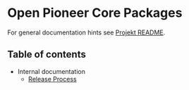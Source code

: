 # Open Pioneer Core Packages 

For general documentation hints see [Projekt README](../README.md).

## Table of contents

- Internal documentation
  - [Release Process](./internals/Releasing.md)

